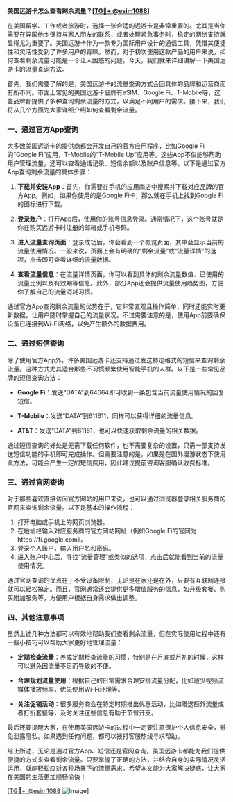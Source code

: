 **美国远游卡怎么查看剩余流量？[[TG💪+ @esim1088](https://t.me/s/esim1088)]**

在美国留学、工作或者旅游时，选择一张合适的远游卡是非常重要的。尤其是当你需要在异国他乡保持与家人朋友的联系，或者处理紧急事务时，稳定的网络支持就显得尤为重要了。美国远游卡作为一款专为国际用户设计的通信工具，凭借其便捷性和灵活性受到了许多用户的青睐。然而，对于初次使用这款产品的用户来说，如何查看剩余流量可能是一个让人困惑的问题。今天，我们就来详细讲解一下美国远游卡的流量查询方法。

首先，我们需要了解的是，美国远游卡的流量查询方式会因具体的品牌和运营商而有所不同。市面上常见的美国远游卡品牌有eSIM、Google Fi、T-Mobile等，这些品牌都提供了多种查询剩余流量的方式，以满足不同用户的需求。接下来，我们将从几个方面为大家详细介绍如何查看剩余流量。

### 一、通过官方App查询

大多数美国远游卡的提供商都会开发自己的官方应用程序，比如Google Fi的“Google Fi”应用，T-Mobile的“T-Mobile Up”应用等。这些App不仅能够帮助用户管理流量，还可以查看通话记录、短信余额以及账户信息等。以下是通过官方App查询剩余流量的具体步骤：

1. **下载并安装App**：首先，你需要在手机的应用商店中搜索并下载对应品牌的官方App。例如，如果你使用的是Google Fi卡，那么就在手机上找到Google Fi的图标进行下载。
   
2. **登录账户**：打开App后，使用你的账号信息登录。通常情况下，这个账号就是你在购买远游卡时注册的邮箱或手机号码。

3. **进入流量查询页面**：登录成功后，你会看到一个概览页面，其中会显示当前的流量使用情况。一般来说，页面上会有明确的“剩余流量”或“流量详情”的选项，点击即可查看详细的流量数据。

4. **查看流量信息**：在流量详情页面，你可以看到具体的剩余流量数值、已使用的流量比例以及有效期等信息。此外，部分App还会提供流量使用趋势图，方便你了解自己的流量消耗习惯。

通过官方App查询剩余流量的优势在于，它非常直观且操作简单，同时还能实时更新数据，让用户随时掌握自己的流量状况。不过需要注意的是，使用App前要确保设备已连接到Wi-Fi网络，以免产生额外的数据费用。

### 二、通过短信查询

除了使用官方App外，许多美国远游卡还支持通过发送特定格式的短信来查询剩余流量。这种方式尤其适合那些不习惯频繁使用智能手机的人群。以下是一些常见品牌的短信查询方法：

- **Google Fi**：发送“DATA”到64664即可收到一条包含当前流量使用情况的回复短信。
  
- **T-Mobile**：发送“DATA”到611611，同样可以获得详细的流量信息。

- **AT&T**：发送“DATA”到61161，也可以快速获取剩余流量的相关数据。

通过短信查询的好处是无需下载任何软件，也不需要复杂的设置，只需一部支持发送短信功能的手机即可完成操作。但需要注意的是，如果是在国外漫游状态下使用此方法，可能会产生一定的短信费用，因此建议提前咨询客服确认收费标准。

### 三、通过官网查询

对于那些喜欢直接访问官方网站的用户来说，也可以通过浏览器登录相关服务商的官网来查询剩余流量。以下是基本的操作流程：

1. 打开电脑或手机上的网页浏览器。
2. 在地址栏输入对应服务商的官方网站网址（例如Google Fi的官网为https://fi.google.com）。
3. 登录个人账户，输入用户名和密码。
4. 进入账户中心后，寻找“流量管理”或类似的选项，点击后就能看到当前的流量使用情况。

通过官网查询的优点在于不受设备限制，无论是在家还是在外，只要有互联网连接就可以轻松搞定。而且，官网通常还会提供更多增值服务的信息，如升级套餐、购买附加服务等，方便用户根据自身需求做出调整。

### 四、其他注意事项

虽然上述几种方法都可以有效地帮助我们查看剩余流量，但在实际使用过程中还有一些小技巧可以帮助大家更好地管理流量：

- **定期检查流量**：养成定期检查流量的习惯，特别是在月底或月初的时候，这样可以避免因流量不足而导致的不便。
  
- **合理规划流量使用**：根据自己的日常需求合理安排流量分配，比如减少视频流媒体播放频率，优先使用Wi-Fi环境等。

- **关注促销活动**：很多服务商会在特定时期推出优惠活动，比如赠送额外流量或者打折套餐等，及时关注这些信息有助于节省开支。

最后还要提醒大家，在使用美国远游卡的过程中一定要注意保护个人信息安全，避免泄露隐私。如果遇到任何问题，都可以拨打客服热线寻求帮助。

综上所述，无论是通过官方App、短信还是官网查询，美国远游卡都能为我们提供便捷的方式来查看剩余流量。只要掌握了正确的方法，并结合自身的实际情况灵活运用，就能轻松应对各种场景下的流量需求。希望本文能为大家解决疑惑，让大家在美国的生活更加顺畅愉快！

[[TG💪+ @esim1088](https://t.me/s/esim1088) ![Image](https://i.postimg.cc/4NQfJmqS/Snipaste-2025-05-13-00-14-12.png)]